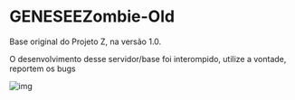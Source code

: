 # GENESEEZombie-Old

Base original do Projeto Z, na versão 1.0.

O desenvolvimento desse servidor/base foi interompido, utilize a vontade, reportem os bugs

![img](https://pbs.twimg.com/profile_banners/1492260215714160644/1646757012/1500x500)
